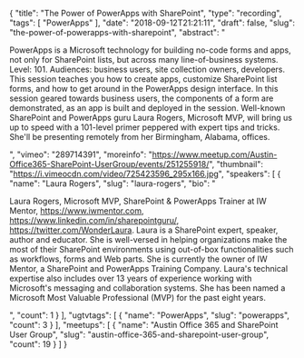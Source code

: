 {
  "title": "The Power of PowerApps with SharePoint",
  "type": "recording",
  "tags": [
    "PowerApps"
  ],
  "date": "2018-09-12T21:21:11",
  "draft": false,
  "slug": "the-power-of-powerapps-with-sharepoint",
  "abstract": "<p>PowerApps is a Microsoft technology for building no-code forms and apps, not only for SharePoint lists, but across many line-of-business systems. Level: 101. Audiences: business users, site collection owners, developers. This session teaches you how to create apps, customize SharePoint list forms, and how to get around in the PowerApps design interface. In this session geared towards business users, the components of a form are demonstrated, as an app is built and deployed in the session. Well-known SharePoint and PowerApps guru Laura Rogers, Microsoft MVP, will bring us up to speed with a 101-level primer peppered with expert tips and tricks. She'll be presenting remotely from her Birmingham, Alabama, offices.</p>",
  "vimeo": "289714391",
  "moreinfo": "https://www.meetup.com/Austin-Office365-SharePoint-UserGroup/events/251255918/",
  "thumbnail": "https://i.vimeocdn.com/video/725423596_295x166.jpg",
  "speakers": [
    {
      "name": "Laura Rogers",
      "slug": "laura-rogers",
      "bio": "<p> Laura Rogers, Microsoft MVP, SharePoint & PowerApps Trainer at IW Mentor, https://www.iwmentor.com, https://www.linkedin.com/in/sharepointguru/, https://twitter.com/WonderLaura. Laura is a SharePoint expert, speaker, author and educator. She is well-versed in helping organizations make the most of their SharePoint environments using out-of-box functionalities such as workflows, forms and Web parts. She is currently the owner of IW Mentor, a SharePoint and PowerApps Training Company. Laura's technical expertise also includes over 13 years of experience working with Microsoft's messaging and collaboration systems. She has been named a Microsoft Most Valuable Professional (MVP) for the past eight years.</p>",
      "count": 1
    }
  ],
  "ugtvtags": [
    {
      "name": "PowerApps",
      "slug": "powerapps",
      "count": 3
    }
  ],
  "meetups": [
    {
      "name": "Austin Office 365 and SharePoint User Group",
      "slug": "austin-office-365-and-sharepoint-user-group",
      "count": 19
    }
  ]
}